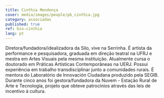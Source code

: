```yaml
---
title: Cinthia Mendonça
cover: media/images/people/pb_cinthia.jpg
category: associadas
published: true
ref: bio-cinthia
lang: pt
---
```

Diretora/fundadora/idealizadora da Silo, vive na Serrinha. É artista da performance e pesquisadora, graduada em direção teatral na UFRJ e mestra em Artes Visuais pela mesma instituição. Atualmente cursa o doutorado em Práticas Artísticas Contemporâneas na UERJ. Possui experiência em trabalho transdisciplinar junto a comunidades rurais. É mentora do Laboratório de Innovación Ciudadana produzido pela SEGIB. Durante cinco anos foi gestora/fundadora da Nuvem - Estação Rural de Arte e Tecnologia, projeto que obteve patrocínios através das leis de incentivo à cultura.
